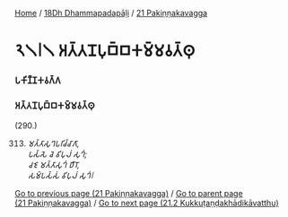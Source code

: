 
[Home](/) / [18Dh Dhammapadapāḷi](/tipitaka/18Dh.md) / [21 Pakiṇṇakavagga](/tipitaka/18Dh/21.md)

# 𑁨𑁧𑁇𑁧 𑀅𑀢𑁆𑀢𑀦𑁄𑀧𑀼𑀩𑁆𑀩𑀓𑀫𑁆𑀫𑀯𑀢𑁆𑀣𑀼

### 𑀧𑀓𑀺𑀡𑁆𑀡𑀓𑀯𑀕𑁆𑀕

### 𑀅𑀢𑁆𑀢𑀦𑁄𑀧𑀼𑀩𑁆𑀩𑀓𑀫𑁆𑀫𑀯𑀢𑁆𑀣𑀼

(290.)

313. _𑀫𑀢𑁆𑀢𑀸𑀲𑀼𑀔𑀧𑀭𑀺𑀘𑁆𑀘𑀸𑀕𑀸,_  
_𑀧𑀲𑁆𑀲𑁂 𑀘𑁂 𑀯𑀺𑀧𑀼𑀮𑀁 𑀲𑀼𑀔𑀁;_  
_𑀘𑀚𑁂 𑀫𑀢𑁆𑀢𑀸𑀲𑀼𑀔𑀁 𑀥𑀻𑀭𑁄,_  
_𑀲𑀫𑁆𑀧𑀲𑁆𑀲𑀁 𑀯𑀺𑀧𑀼𑀮𑀁 𑀲𑀼𑀔𑀁𑁇_  


[Go to previous page (21 Pakiṇṇakavagga)](/tipitaka/18Dh/21.md) / [Go to parent page (21 Pakiṇṇakavagga)](/tipitaka/18Dh/21.md) / [Go to next page (21.2 Kukkuṭaṇḍakhādikāvatthu)](/tipitaka/18Dh/21/21.2.md)


